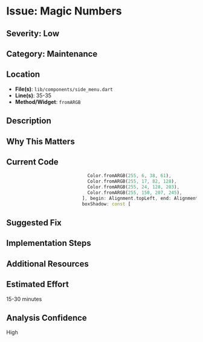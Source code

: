 # Issue: Magic Numbers

## Severity: Low

## Category: Maintenance

## Location
- **File(s)**: `lib/components/side_menu.dart`
- **Line(s)**: 35-35
- **Method/Widget**: `fromARGB`

## Description


## Why This Matters


## Current Code
```dart
                              Color.fromARGB(255, 6, 38, 61),
                              Color.fromARGB(255, 17, 82, 128),
                              Color.fromARGB(255, 24, 128, 203),
                              Color.fromARGB(255, 150, 207, 245),
                            ], begin: Alignment.topLeft, end: Alignment.bottomRight),
                            boxShadow: const [
```

## Suggested Fix


## Implementation Steps


## Additional Resources


## Estimated Effort
15-30 minutes

## Analysis Confidence
High
